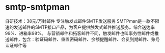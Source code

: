 # smtp-smtpman
自研技术：38元/万封邮件
专注触发式邮件SMTP发送服务
SMTPman是一款不限速的发送邮件的SMTP接口产品，为客户提供触发式邮件推送服务。综合送达率99%、进箱率98%。
与营销邮件和拓客邮件不同，触发邮件也叫事务性邮件或推送邮件，包含：验证码邮件、重置密码邮件、余额提醒邮件、会员到期邮件、账号认证邮件等
